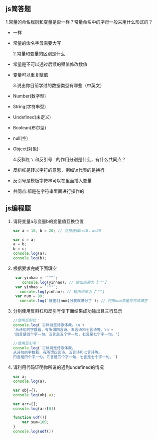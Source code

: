 ## js简答题

​       1.常量的命名规则和变量是否一样？常量命名中的字母一般采用什么形式的？

- 一样

- 常量的命名字母需要大写

  2.常量和变量的区别是什么

- 常量是不可以通过后续的赋值修改数值

- 变量可以重复赋值

  3.说出你目前学过的数据类型有哪些（中英文）

- Number(数字型)

- String(字符串型)

- Undefined(未定义)

- Boolean(布尔型)

- null(空)

- Object(对象)

  4.反斜杠 `\` 和反引号 ` 的作用分别是什么，有什么共同点？

- 反斜杠是转义字符的意思，例如\n代表的是换行

- 反引号是模板字符串可以在里面插入变量

- 共同点:都是在字符串里面进行操作的

## js编程题
1. 请将变量a与变量b的变量值互换位置

   ```js
   var a = 10, b = 20; // 互换使得b=10，a=20
   
   var c = a;
   a = b;
   b = c;
   console.log(a);
   console.log(b);
   ```

2. 根据要求完成下面填空

   ```js
    var yinhao = `'""`; 
       console.log(yinhao); // 输出结果为【'""】
    var yinhao = `'""`;
      console.log(yinhao); // 输出结果为【'""】
    var num = 99;
      console.log(`就差${num}分我就满分了`); // 利用num变量完完成填空
   ```

3. 分别使用反斜杠和反引号使下面结果成功输出且三行显示

   ```js
   //使用反斜杠：
   console.log('古体诗是诗歌体裁。\n'+
   '从诗句的字数看，有所谓四言诗、五言诗和七言诗等。\n'+
   '四言是四个字一句，五言是五个字一句，七言是七个字一句。')
   
   //使用反引号：
   console.log(`古体诗是诗歌体裁。
   从诗句的字数看，有所谓四言诗、五言诗和七言诗等。
   四言是四个字一句，五言是五个字一句，七言是七个字一句。`)
   ```

4. 请利用代码证明你所说的遇到undefined的情况

   ```js
   var a;
   console.log(a);
   
   var obj={};
   console.log(obj.a);
   
   var arr=[];
   console.log(arr[0])
   
   function udf(){
       var sum=100;
   }
   console.log(udf())
   ```